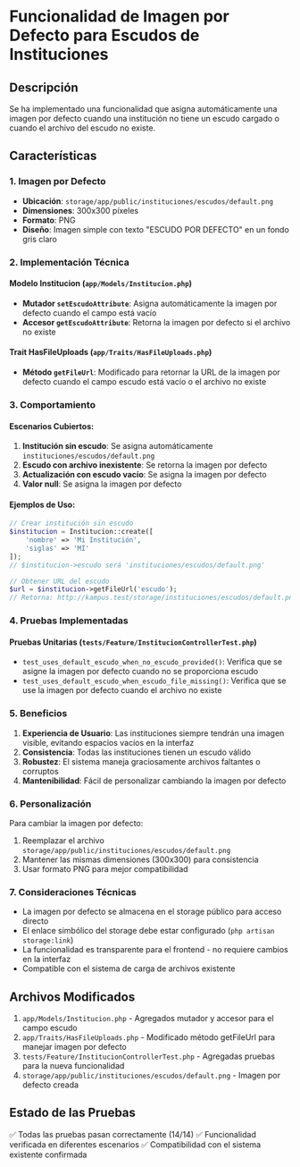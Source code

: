 # Funcionalidad de Imagen por Defecto para Escudos de Instituciones

## Descripción

Se ha implementado una funcionalidad que asigna automáticamente una imagen por defecto cuando una institución no tiene un escudo cargado o cuando el archivo del escudo no existe.

## Características

### 1. Imagen por Defecto
- **Ubicación**: `storage/app/public/instituciones/escudos/default.png`
- **Dimensiones**: 300x300 píxeles
- **Formato**: PNG
- **Diseño**: Imagen simple con texto "ESCUDO POR DEFECTO" en un fondo gris claro

### 2. Implementación Técnica

#### Modelo Institucion (`app/Models/Institucion.php`)
- **Mutador `setEscudoAttribute`**: Asigna automáticamente la imagen por defecto cuando el campo está vacío
- **Accesor `getEscudoAttribute`**: Retorna la imagen por defecto si el archivo no existe

#### Trait HasFileUploads (`app/Traits/HasFileUploads.php`)
- **Método `getFileUrl`**: Modificado para retornar la URL de la imagen por defecto cuando el campo escudo está vacío o el archivo no existe

### 3. Comportamiento

#### Escenarios Cubiertos:
1. **Institución sin escudo**: Se asigna automáticamente `instituciones/escudos/default.png`
2. **Escudo con archivo inexistente**: Se retorna la imagen por defecto
3. **Actualización con escudo vacío**: Se asigna la imagen por defecto
4. **Valor null**: Se asigna la imagen por defecto

#### Ejemplos de Uso:
```php
// Crear institución sin escudo
$institucion = Institucion::create([
    'nombre' => 'Mi Institución',
    'siglas' => 'MI'
]);
// $institucion->escudo será 'instituciones/escudos/default.png'

// Obtener URL del escudo
$url = $institucion->getFileUrl('escudo');
// Retorna: http://kampus.test/storage/instituciones/escudos/default.png
```

### 4. Pruebas Implementadas

#### Pruebas Unitarias (`tests/Feature/InstitucionControllerTest.php`)
- `test_uses_default_escudo_when_no_escudo_provided()`: Verifica que se asigne la imagen por defecto cuando no se proporciona escudo
- `test_uses_default_escudo_when_escudo_file_missing()`: Verifica que se use la imagen por defecto cuando el archivo no existe

### 5. Beneficios

1. **Experiencia de Usuario**: Las instituciones siempre tendrán una imagen visible, evitando espacios vacíos en la interfaz
2. **Consistencia**: Todas las instituciones tienen un escudo válido
3. **Robustez**: El sistema maneja graciosamente archivos faltantes o corruptos
4. **Mantenibilidad**: Fácil de personalizar cambiando la imagen por defecto

### 6. Personalización

Para cambiar la imagen por defecto:
1. Reemplazar el archivo `storage/app/public/instituciones/escudos/default.png`
2. Mantener las mismas dimensiones (300x300) para consistencia
3. Usar formato PNG para mejor compatibilidad

### 7. Consideraciones Técnicas

- La imagen por defecto se almacena en el storage público para acceso directo
- El enlace simbólico del storage debe estar configurado (`php artisan storage:link`)
- La funcionalidad es transparente para el frontend - no requiere cambios en la interfaz
- Compatible con el sistema de carga de archivos existente

## Archivos Modificados

1. `app/Models/Institucion.php` - Agregados mutador y accesor para el campo escudo
2. `app/Traits/HasFileUploads.php` - Modificado método getFileUrl para manejar imagen por defecto
3. `tests/Feature/InstitucionControllerTest.php` - Agregadas pruebas para la nueva funcionalidad
4. `storage/app/public/instituciones/escudos/default.png` - Imagen por defecto creada

## Estado de las Pruebas

✅ Todas las pruebas pasan correctamente (14/14)
✅ Funcionalidad verificada en diferentes escenarios
✅ Compatibilidad con el sistema existente confirmada 